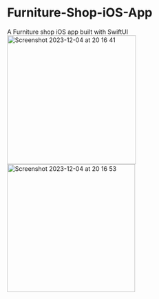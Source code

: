 # Furniture-Shop-iOS-App
A Furniture shop iOS app built with SwiftUI
<img width="299" alt="Screenshot 2023-12-04 at 20 16 41" src="https://github.com/Pink00Monster/Furniture-Shop-iOS-App/assets/113171629/15070c32-0156-4881-9954-ba6f975163db">
<img width="297" alt="Screenshot 2023-12-04 at 20 16 53" src="https://github.com/Pink00Monster/Furniture-Shop-iOS-App/assets/113171629/f2f1a1d0-9daa-41ee-81cb-728e52ccdaf3">
